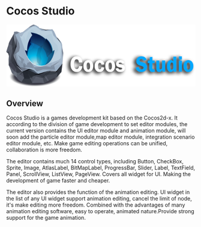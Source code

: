 # Cocos Studio

![](./res/CocosStudio.png)

## Overview

Cocos Studio is a games development kit based on the Cocos2d-x. It according to the division of game development to set editor modules, the current version contains the UI editor module and animation module, will soon add the particle editor module,map editor module, integration scenario editor module, etc. Make game editing operations can be unified, collaboration is more freedom.

The editor contains much 14 control types, including Button, CheckBox, Sprite, Image, AtlasLabel, BitMapLabel, ProgressBar, Slider, Label, TextField, Panel, ScrollView, ListView, PageView. Covers all widget for UI. Making the development of game faster and cheaper.

The editor also provides the function of the animation editing. UI widget in the list of any UI widget support animation editing, cancel the limit of node, it's make editing more freedom. Combined with the advantages of many animation editing software, easy to operate, animated nature.Provide strong support for the game animation.